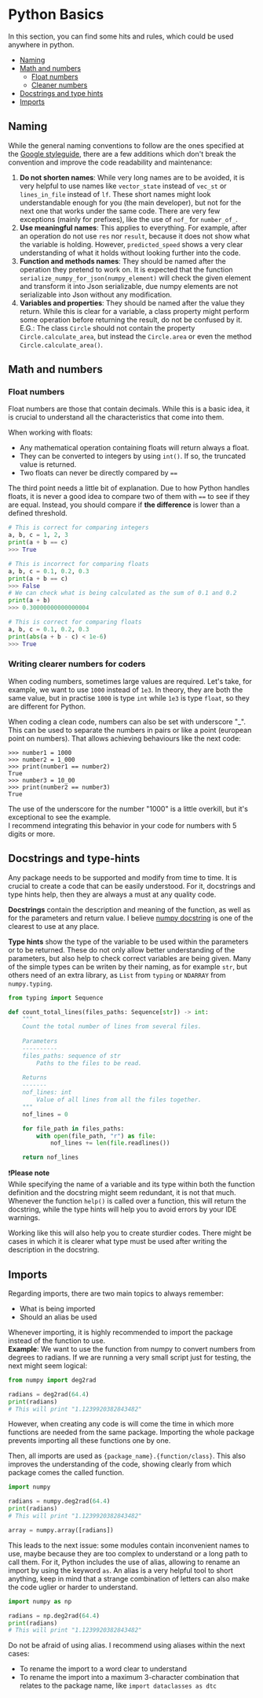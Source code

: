 # Python Basics

In this section, you can find some hits and rules, which could be used anywhere in python.


* [Naming](#naming)
* [Math and numbers](#math-and-numbers)
  * [Float numbers](#float-numbers)
  * [Cleaner numbers](#writing-clearer-numbers-for-coders)
* [Docstrings and type hints](#docstrings-and-type-hints)
* [Imports](#imports)

## Naming

While the general naming conventions to follow are the ones specified at the [Google styleguide](https://google.github.io/styleguide/pyguide.html#s3.16-naming), there are a few additions which don't break the convention and improve the code readability and maintenance:

1. **Do not shorten names**: While very long names are to be avoided, it is very helpful to use names like `vector_state` instead of `vec_st` or `lines_in_file` instead of `lf`. These short names might look understandable enough for you (the main developer), but not for the next one that works under the same code. There are very few exceptions (mainly for prefixes), like the use of `nof_` for `number_of_`.
2. **Use meaningful names**: This applies to everything. For example, after an operation do not use `res` nor `result`, because it does not show what the variable is holding. However, `predicted_speed` shows a very clear understanding of what it holds without looking further into the code.
3. **Function and methods names**: They should be named after the operation they pretend to work on. It is expected that the function `serialize_numpy_for_json(numpy_element)` will check the given element and transform it into Json serializable, due numpy elements are not serializable into Json without any modification.
4. **Variables and properties**: They should be named after the value they return. While this is clear for a variable, a class property might perform some operation before returning the result, do not be confused by it. E.G.: The class `Circle` should not contain the property `Circle.calculate_area`, but instead the `Circle.area` or even the method `Circle.calculate_area()`.

## Math and numbers

### Float numbers

Float numbers are those that contain decimals.
While this is a basic idea, it is crucial to understand all the characteristics that come into them.

When working with floats:
* Any mathematical operation containing floats will return always a float.
* They can be converted to integers by using `int()`. If so, the truncated value is returned.
* Two floats can never be directly compared by `==`

The third point needs a little bit of explanation.
Due to how Python handles floats, it is never a good idea to compare two of them with `==` to see if they are equal.
Instead, you should compare if **the difference** is lower than a defined threshold.

```python
# This is correct for comparing integers
a, b, c = 1, 2, 3
print(a + b == c)
>>> True

# This is incorrect for comparing floats
a, b, c = 0.1, 0.2, 0.3
print(a + b == c)
>>> False
# We can check what is being calculated as the sum of 0.1 and 0.2
print(a + b)
>>> 0.30000000000000004

# This is correct for comparing floats
a, b, c = 0.1, 0.2, 0.3
print(abs(a + b - c) < 1e-6)
>>> True
```

### Writing clearer numbers for coders

When coding numbers, sometimes large values are required.
Let's take, for example, we want to use `1000` instead of `1e3`.
In theory, they are both the same value, but in practise `1000` is type `int` while `1e3` is type `float`, so they are different for Python.

When coding a clean code, numbers can also be set with underscore "_".
This can be used to separate the numbers in pairs or like a point (european point on numbers).
That allows achieving behaviours like the next code:

```commandline
>>> number1 = 1000
>>> number2 = 1_000
>>> print(number1 == number2)
True
>>> number3 = 10_00
>>> print(number2 == number3)
True
```

The use of the underscore for the number "1000" is a little overkill, but it's exceptional to see the example.
<br/>I recommend integrating this behavior in your code for numbers with 5 digits or more.

## Docstrings and type-hints

Any package needs to be supported and modify from time to time. It is crucial to create a code that can be easily understood. For it, docstrings and type hints help, then they are always a must at any quality code.

**Docstrings** contain the description and meaning of the function, as well as for the parameters and return value. I believe [numpy docstring](https://numpydoc.readthedocs.io/en/latest/format.html) is one of the clearest to use at any place.

**Type hints** show the type of the variable to be used within the parameters or to be returned. These do not only allow better understanding of the parameters, but also help to check correct variables are being given. Many of the simple types can be writen by their naming, as for example `str`, but others need of an extra library, as `List` from `typing` or `NDARRAY` from `numpy.typing`.


```python
from typing import Sequence

def count_total_lines(files_paths: Sequence[str]) -> int:
    """
    Count the total number of lines from several files.
    
    Parameters
    ----------
    files_paths: sequence of str
        Paths to the files to be read.
        
    Returns
    -------
    nof_lines: int
        Value of all lines from all the files together.
    """
    nof_lines = 0

    for file_path in files_paths:
        with open(file_path, "r") as file:
            nof_lines += len(file.readlines())

    return nof_lines
```

❗**Please note**
</br>While specifying the name of a variable and its type within both the function definition and the docstring might seem redundant, it is not that much.
Whenever the function `help()` is called over a function, this will return the docstring, while the type hints will help you to avoid errors by your IDE warnings.

Working like this will also help you to create sturdier codes. There might be cases in which it is clearer what type must be used after writing the description in the docstring.

## Imports

Regarding imports, there are two main topics to always remember:
- What is being imported
- Should an alias be used

Whenever importing, it is highly recommended to import the package instead of the function to use.
</br>**Example**: We want to use the function from numpy to convert numbers from degrees to radians. If we are running a very small script just for testing, the next might seem logical:

````python
from numpy import deg2rad

radians = deg2rad(64.4)
print(radians)
# This will print "1.1239920382843482"
````

However, when creating any code is will come the time in which more functions are needed from the same package. Importing the whole package prevents importing all these functions one by one. 

Then, all imports are used as ``{package_name}.{function/class}``. This also improves the understanding of the code, showing clearly from which package comes the called function.

````python
import numpy

radians = numpy.deg2rad(64.4)
print(radians)
# This will print "1.1239920382843482"

array = numpy.array([radians])
````

This leads to the next issue: some modules contain inconvenient names to use, maybe because they are too complex to understand or a long path to call them.
For it, Python includes the use of alias, allowing to rename an import by using the keyword ``as``.
An alias is a very helpful tool to short anything, keep in mind that a strange combination of letters can also make the code uglier or harder to understand.

```python
import numpy as np

radians = np.deg2rad(64.4)
print(radians)
# This will print "1.1239920382843482"
```

Do not be afraid of using alias. I recommend using aliases within the next cases:
- To rename the import to a word clear to understand
- To rename the import into a maximum 3-character combination that relates to the package name, like ``import dataclasses as dtc``
